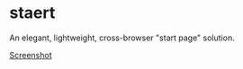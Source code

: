 staert
======

An elegant, lightweight, cross-browser "start page" solution.

[Screenshot](http://i1366.photobucket.com/albums/r778/sugonaut/Screenshots/staert_zps629bc729.png)
